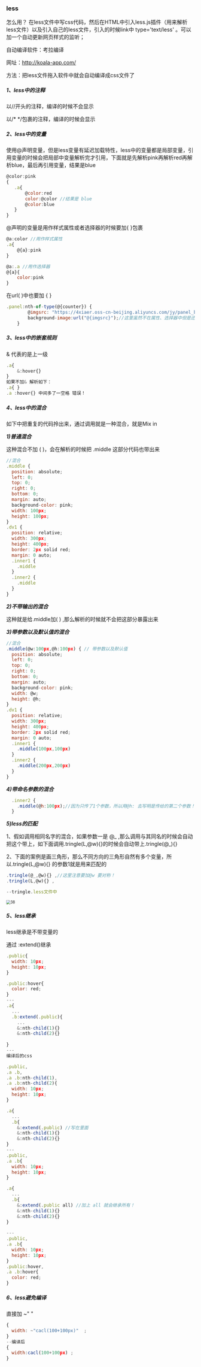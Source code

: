 ### less

怎么用？
    在less文件中写css代码，然后在HTML中引入less.js插件（用来解析less文件）以及引入自己的less文件，引入的时候link中 type='text/less' 。可以加一个自动更新网页样式的监听； <script>less.watch();</script>

自动编译软件：考拉编译

网址：<http://koala-app.com/>

方法：把less文件拖入软件中就会自动编译成css文件了

##### 1、less中的注释

以//开头的注释，编译的时候不会显示

以/* */包裹的注释，编译的时候会显示

##### 2、less中的变量

使用@声明变量，但是less变量有延迟加载特性，less中的变量都是局部变量，引用变量的时候会把局部中变量解析完才引用，下面就是先解析pink再解析red再解析blue，最后再引用变量，结果是blue

````js
@color:pink
{
   .a{
       @color:red
       color:@color //结果是 blue 
       @color:blue
   } 
}
````

@声明的变量是用作样式属性或者选择器的时候要加{ }包裹

````js
@a:color //用作样式属性
.a{
    @{a}:pink
}

@a:.a //用作选择器
@{a}{
    color:pink
}
````

在url( )中也要加 { }

````js
.panel:nth-of-type(@{counter}) {
        @imgsrc: "https://4xiaer.oss-cn-beijing.aliyuncs.com/jy/panel_bg@{counter}.png";
        background-image:url("@{imgsrc}");//这里虽然不在属性、选择器中但是还是加了 { }
    }
````



##### 3、less中的嵌套规则

& 代表的是上一级

````js
.a{
    &:hover{}
}
如果不加& 解析如下：
.a{ }
.a :hover{} 中间多了一空格 错误！
````

##### 4、less中的混合

如下中把重复的代码拎出来，通过调用就是一种混合，就是Mix in

***1)普通混合***

这种混合不加 ( )，会在解析的时候把 .middle 这部分代码也带出来 

````js
//混合
.middle {
  position: absolute;
  left: 0;
  top: 0;
  right: 0;
  bottom: 0;
  margin: auto;
  background-color: pink;
  width: 100px;
  height: 100px;
}
.dv1 {
  position: relative;
  width: 300px;
  height: 400px;
  border: 2px solid red;
  margin: 0 auto;
  .inner1 {
    .middle
  }
  .inner2 {
    .middle
  }
}
````

***2)不带输出的混合***

这种就是给.middle加( )  ,那么解析的时候就不会把这部分暴露出来

***3)带参数以及默认值的混合*** 

````js
//混合
.middle(@w:100px,@h:100px) { // 带参数以及默认值
  position: absolute;
  left: 0;
  top: 0;
  right: 0;
  bottom: 0;
  margin: auto;
  background-color: pink;
  width: @w;
  height: @h;
}
.dv1 {
  position: relative;
  width: 300px;
  height: 400px;
  border: 2px solid red;
  margin: 0 auto;
  .inner1 {
    .middle(100px,100px)
  }
  .inner2 {
    .middle(200px,200px)
  }
}
````

***4)带命名参数的混合***

````js
  .inner2 {
    .middle(@h:100px);//因为只传了1个参数，所以用@h: 去写明是传给的第二个参数！
  }
````

***5)less的匹配***

1、假如调用相同名字的混合，如果参数一是 @_ ,那么调用与其同名的时候会自动把这个带上，如下面调用.tringle(L,@w){}的时候会自动带上.tringle(@_){} 

2、下面的案例是画三角形，那么不同方向的三角形自然有多个变量，所以.tringle(L,@w){} 的参数1就是用来匹配的

````js
.tringle(@_,@w){} ,//这里注意要加@w 要对称！
.tringle(L,@w){} ,
````

````js
--tringle.less文件中

````



<img src="C:\project\notes\JS\images\38.jpg" alt="38" style="zoom:70%;" />



##### 5、less继承

less继承是不带变量的

通过 :extend()继承

````js
.public{
  width: 10px;
  height: 10px;
}

.public:hover{
  color: red;
}
---
.a{
  ...
  .b:extend(.public){
    ...
    &:nth-child(1){}
    &:nth-child(2){}
 
}
---
编译后的css

.public,
.a .b,
.a .b:nth-child(1),
.a .b:nth-child(2){
  width: 10px;
  height: 10px;
}
````

````js
.a{
  ...
  .b{
    &:extend(.public) //写在里面
    &:nth-child(1){}
    &:nth-child(2){}
}
---   
.public,
.a .b{
  width: 10px;
  height: 10px;
}
````

````js
.a{
  ...
  .b{
    &:extend(.public all) //加上 all 就会继承所有！
    &:nth-child(1){}
    &:nth-child(2){}
}
    
---
.public,
.a .b{
  width: 10px;
  height: 10px;
}
.public:hover,
.a .b:hover{
  color: red;
}

````

##### 6、less避免编译

直接加  ~" "

````js
{
  width: ~"cacl(100+100px)"  ;
}
--编译后
{
  width:cacl(100+100px) ;
}
````

